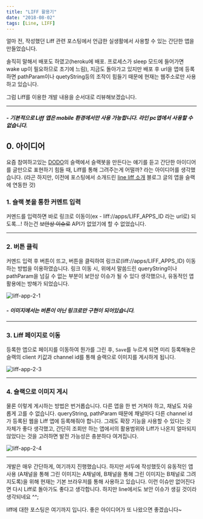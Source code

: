```yaml
---
title: "LIFF 활용기"
date: "2018-08-02"
tags: [Line, LIFF]
---
```


얼마 전, 작성했던 Liff 관련 포스팅에서 언급한 실생활에서 사용할 수 있는 간단한 앱을 만들었습니다.

솔직히 말해서 배포도 하였고(heroku에 배포. 프로세스가 sleep 모드에 들어가면 wake up이 필요하므로 초기에 느림),
지금도 돌아가고 있지만 배포 후 url을 앱에 등록하면 pathParam이나 quetyString등의 조작이 힘들기 때문에
현재는 웹주소로만 사용하고 있습니다.

그럼 Liff를 이용한 개발 내용을 순서대로 리뷰해보겠습니다.

---

#### _- 기본적으로 Liff 앱은 mobile 환경에서만 사용 가능합니다. 라인 pc앱에서 사용할 수 없습니다._

## 0. 아이디어

요즘 참여하고있는 [DODO](https://www.alwaysdodo.com/)의 슬랙에서 슬랙봇을 만든다는 얘기를 듣고
간단한 아이디어를 글만으로 표현하기 힘들 때, Liff를 통해 그려주는게 어떨까? 라는 아이디어를
생각했습니다. (라곤 하지만, 이전에 포스팅에서 소개드린 [line liff 소개](https://engineering.linecorp.com/ko/blog/detail/299)
블로그 글의 앱을 슬랙에 연동한 것)

### 1. 슬랙 봇을 통한 커멘트 입력

커멘드를 입력하면 바로 링크로 이동이(ex - liff://apps/LIFF_APPS_ID 라는 url로) 되도록...!
하는건 ~~보안상 이슈로~~ API가 없었기에 할 수 없었습니다.

---

### 2. 버튼 클릭

커멘드 입력 후 버튼이 뜨고, 버튼을 클릭하여 링크로(liff://apps/LIFF_APPS_ID)
이동하는 방법을 이용하였습니다. 링크 이동 시, 위에서 말씀드린 queryString이나 pathParam을
넘길 수 없는 부분이 보안상 이슈가 될 수 있다 생각했으나, 유동적인 앱 활용에는 방해가 되었습니다.

![liff-app-2-1](./liff-app-2-1.png)

#### _- 이미지에서는 버튼이 아닌 링크로만 구현이 되어있습니다._

---

### 3. Liff 페이지로 이동

등록한 앱으로 페이지를 이동하여 뭔가를 그린 후, `Save`를 누르게 되면
미리 등록해놓은 슬랙의 client 키값과 channel id를 통해 슬랙으로 이미지를 게시하게 됩니다.

![liff-app-2-3](./liff-app-2-2.jpeg)

---

### 4. 슬랙으로 이미지 게시

물론 이렇게 게시하는 방법은 번거롭습니다. 다른 앱을 한 번 거쳐야 하고, 채널도 자유롭게 고를 수 없습니다.
queryString, pathParam 때문에 채널마다 다른 channel id가 등록된 웹을 Liff 앱에 등록해줘야 합니다.
그래도 확장 기능을 사용할 수 있다는 것 자체가 좋다 생각했고, 간단히 조회만 하는 앱에서의 활용범위와
Liff가 나온지 얼마되지 않았다는 것을 고려하면 발전 가능성은 충분하다 여겨집니다.

![liff-app-2-4](./liff-app-2-3.png)

---

개발은 매우 간단하게, 여기까지 진행했습니다. 하지만 서두에 작성했듯이 유동적인 앱 사용
(A채널을 통해 그린 이미지는 A채널에, B채널을 통해 그린 이미지는 B채널로 그려지도록)을 위해
현재는 기본 브라우저를 통해 사용하고 있습니다. 이런 이슈만 없어진다면 다시 Liff로 돌아가도
좋다고 생각합니다. 하지만 line에서도 보안 이슈가 생길 것이라 생각되네요 ^^;

liff에 대한 포스팅은 여기까지 입니다. 좋은 아이디어가 또 나왔으면 좋겠습니다~
